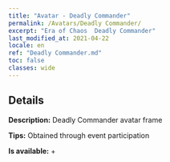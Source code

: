 ```yaml
---
title: "Avatar - Deadly Commander"
permalink: /Avatars/Deadly Commander/
excerpt: "Era of Chaos  Deadly Commander"
last_modified_at: 2021-04-22
locale: en
ref: "Deadly Commander.md"
toc: false
classes: wide
---
```

## Details

 **Description:** Deadly Commander avatar frame 

 **Tips:** Obtained through event participation 

 **Is available:**  + 

